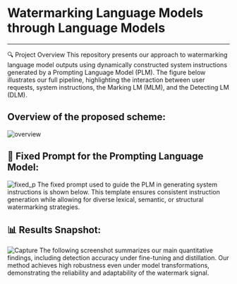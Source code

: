# Watermarking Language Models through Language Models
---
🔍 Project Overview
This repository presents our approach to watermarking language model outputs using dynamically constructed system instructions generated by a Prompting Language Model (PLM). The figure below illustrates our full pipeline, highlighting the interaction between user requests, system instructions, the Marking LM (MLM), and the Detecting LM (DLM).

**Overview of the proposed scheme:**
---
![overview](https://github.com/user-attachments/assets/6f26dbfa-5cbe-412d-9953-5d1076e4bba8)


**💬 Fixed Prompt for the Prompting Language Model:**
---
![fixed_p](https://github.com/user-attachments/assets/31aecde7-c20e-44fa-8fa0-d775640500fb)
The fixed prompt used to guide the PLM in generating system instructions is shown below. This template ensures consistent instruction generation while allowing for diverse lexical, semantic, or structural watermarking strategies.

**📊 Results Snapshot:**
---
![Capture](https://github.com/user-attachments/assets/8b1a7855-e797-427f-8cdb-3370eb6b3e9f)
The following screenshot summarizes our main quantitative findings, including detection accuracy under fine-tuning and distillation. Our method achieves high robustness even under model transformations, demonstrating the reliability and adaptability of the watermark signal.
